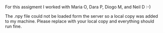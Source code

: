 For this assigment I worked with Maria O, Dara P, Diogo M, and Neil D :-)

The .npy file could not be loaded form the server so a local copy was added to my machine.  Please replace with your local copy 
and everything should run fine.
